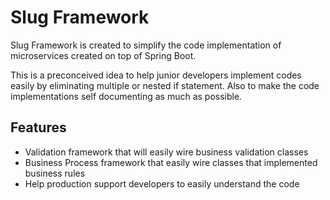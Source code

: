 # Slug Framework #

Slug Framework is created to simplify the code implementation of microservices created on top of Spring Boot. 

This is a preconceived idea to help junior developers implement codes easily by eliminating multiple or nested if statement. Also to make the code implementations self documenting as much as possible.


## Features ##
* Validation framework that will easily wire business validation classes
* Business Process framework that easily wire classes that implemented business rules
* Help production support developers to easily understand the code
